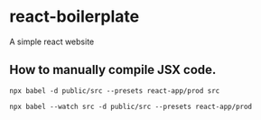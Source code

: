 # react-boilerplate
A simple react website

## How to manually compile JSX code.

    npx babel -d public/src --presets react-app/prod src

    npx babel --watch src -d public/src --presets react-app/prod